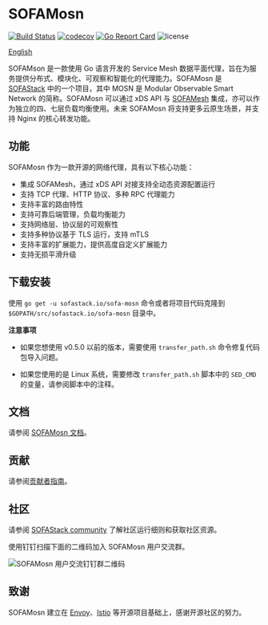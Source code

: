 # SOFAMosn

[![Build Status](https://travis-ci.org/alipay/sofa-mosn.svg?branch=master)](https://travis-ci.org/alipay/sofa-mosn)
[![codecov](https://codecov.io/gh/alipay/sofa-mosn/branch/master/graph/badge.svg)](https://codecov.io/gh/alipay/sofa-mosn)
[![Go Report Card](https://goreportcard.com/badge/github.com/alipay/sofa-mosn)](https://goreportcard.com/report/github.com/alipay/sofa-mosn)
![license](https://img.shields.io/badge/license-Apache--2.0-green.svg)

[English](README.md)

SOFAMson 是一款使用 Go 语言开发的 Service Mesh 数据平面代理，旨在为服务提供分布式、模块化、可观察和智能化的代理能力。SOFAMosn 是 [SOFAStack](https://www.sofastack.tech) 中的一个项目，其中 MOSN 是 Modular Observable Smart Network 的简称。SOFAMosn 可以通过 xDS API 与 [SOFAMesh](https://github.com/sofastack/sofa-mesh) 集成，亦可以作为独立的四、七层负载均衡使用。未来 SOFAMosn 将支持更多云原生场景，并支持 Nginx 的核心转发功能。

## 功能

SOFAMosn 作为一款开源的网络代理，具有以下核心功能：

+ 集成 SOFAMesh，通过 xDS API 对接支持全动态资源配置运行
+ 支持 TCP 代理、HTTP 协议、多种 RPC 代理能力
+ 支持丰富的路由特性
+ 支持可靠后端管理，负载均衡能力
+ 支持网络层、协议层的可观察性
+ 支持多种协议基于 TLS 运行，支持 mTLS
+ 支持丰富的扩展能力，提供高度自定义扩展能力
+ 支持无损平滑升级
## 下载安装

使用 `go get -u sofastack.io/sofa-mosn` 命令或者将项目代码克隆到 `$GOPATH/src/sofastack.io/sofa-mosn` 目录中。

**注意事项**

- 如果您想使用 v0.5.0 以前的版本，需要使用 `transfer_path.sh` 命令修复代码包导入问题。

- 如果您使用的是 Linux 系统，需要修改 `transfer_path.sh` 脚本中的 `SED_CMD` 的变量，请参阅脚本中的注释。

## 文档

请参阅 [SOFAMosn 文档](https://www.sofastack.tech/projects/sofa-mosn/)。

## 贡献
请参阅[贡献者指南](CONTRIBUTING.md)。

## 社区

请参阅 [SOFAStack community](https://github.com/sofastack/community) 了解社区运行细则和获取社区资源。

使用钉钉扫描下面的二维码加入 SOFAMosn 用户交流群。

![SOFAMosn 用户交流钉钉群二维码](https://gw.alipayobjects.com/mdn/rms_91f3e6/afts/img/A*NyEzRp3Xq28AAAAAAAAAAABkARQnAQ)

## 致谢
SOFAMosn 建立在 [Envoy](https://github.com/envoyproxy/envoy)、[Istio](https://github.com/istio/istio) 等开源项目基础上，感谢开源社区的努力。

